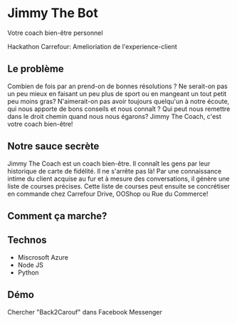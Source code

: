 # Jimmy The Bot
Votre coach bien-être personnel

Hackathon Carrefour: Amelioriation de l'experience-client

## Le problème
Combien de fois par an prend-on de bonnes résolutions ? Ne serait-on pas un peu mieux en faisant un peu plus de sport ou en mangeant un tout petit peu moins gras? N'aimerait-on pas avoir toujours quelqu'un à notre écoute, qui nous apporte de bons conseils et nous connaît ? Qui peut nous remettre dans le droit chemin quand nous nous égarons?
Jimmy The Coach, c'est votre coach bien-être!

## Notre sauce secrète
Jimmy The Coach est un coach bien-être. Il connaît les gens par leur historique de carte de fidélité. Il ne s'arrête pas là! Par une connaissance intime du client acquise au fur et à mesure des conversations, il génère une liste de courses précises. Cette liste de courses peut ensuite se concrétiser en commande chez Carrefour Drive, OOShop ou Rue du Commerce!

## Comment ça marche?

## Technos
- Miscrosoft Azure
- Node JS
- Python

## Démo
Chercher "Back2Carouf" dans Facebook Messenger
